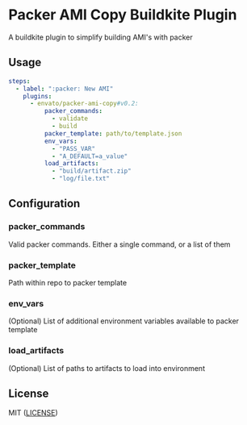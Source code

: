 # Packer AMI Copy Buildkite Plugin 

A buildkite plugin to simplify building AMI's with packer

## Usage
```yaml
steps:
  - label: ":packer: New AMI"
    plugins:
      - envato/packer-ami-copy#v0.2:
          packer_commands:
            - validate
            - build
          packer_template: path/to/template.json
          env_vars:
            - "PASS_VAR"
            - "A_DEFAULT=a_value"
          load_artifacts:
            - "build/artifact.zip"
            - "log/file.txt"
```

## Configuration

### packer\_commands
Valid packer commands.  Either a single command, or a list of them

### packer\_template
Path within repo to packer template

### env\_vars
(Optional) List of additional environment variables available to packer template

### load\_artifacts
(Optional) List of paths to artifacts to load into environment

## License
MIT ([LICENSE](LICENSE))
